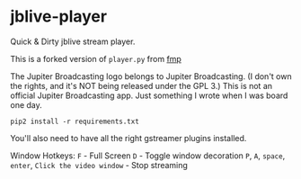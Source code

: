 jblive-player
=============

Quick &amp; Dirty jblive stream player.

This is a forked version of `player.py` from [fmp](https://github.com/the7erm/fmp-pg)

The Jupiter Broadcasting logo belongs to Jupiter Broadcasting. (I don't own the 
rights, and it's NOT being released under the GPL 3.)  This is not an official
Jupiter Broadcasting app.  Just something I wrote when I was board one day.

```pip2 install -r requirements.txt```

You'll also need to have all the right gstreamer plugins installed.

Window Hotkeys:
`F` - Full Screen
`D` - Toggle window decoration
`P`, `A`, `space`, `enter`, `Click the video window` - Stop streaming
